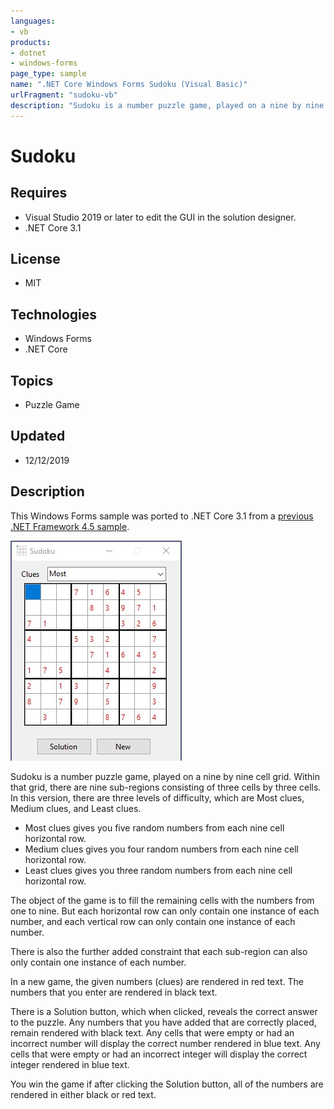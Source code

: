 ```yaml
---
languages:
- vb
products:
- dotnet
- windows-forms
page_type: sample
name: ".NET Core Windows Forms Sudoku (Visual Basic)"
urlFragment: "sudoku-vb"
description: "Sudoku is a number puzzle game, played on a nine by nine cell grid"
---
```

# Sudoku

## Requires

- Visual Studio 2019 or later to edit the GUI in the solution designer.
- .NET Core 3.1

## License

- MIT

## Technologies

- Windows Forms
- .NET Core

## Topics

- Puzzle Game

## Updated

- 12/12/2019

## Description

This Windows Forms sample was ported to .NET Core 3.1 from a [previous .NET Framework 4.5 sample](https://github.com/microsoftarchive/msdn-code-gallery-community-s-z/tree/master/Sudoku).

![Sudoku image](Sudoku-VB.jpg)

Sudoku is a number puzzle game, played on a nine by nine cell grid. Within that grid, there are nine sub-regions consisting of three cells by three cells. In this version, there are three levels of difficulty, which are Most clues, Medium clues, and Least clues.

- Most clues gives you five random numbers from each nine cell horizontal row.
- Medium clues gives you four random numbers from each nine cell horizontal row.
- Least clues gives you three random numbers from each nine cell horizontal row.

The object of the game is to fill the remaining cells with the numbers from one to nine. But each horizontal row can only contain one instance of each number, and each vertical row can only contain one instance of each number.

There is also the further added constraint that each sub-region can also only contain one instance of each number.

In a new game, the given numbers (clues) are rendered in red text. The numbers that you enter are rendered in black text.

There is a Solution button, which when clicked, reveals the correct answer to the puzzle. Any numbers that you have added that are correctly placed, remain rendered with black text. Any cells that were empty or had an incorrect number will display the correct number rendered in blue text.
Any cells that were empty or had an incorrect integer will display the correct integer rendered in blue text.

You win the game if after clicking the Solution button, all of the numbers are rendered in either black or red text.
